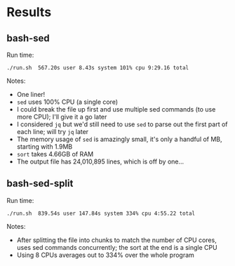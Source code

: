 # Results

## bash-sed

Run time:

```
./run.sh  567.20s user 8.43s system 101% cpu 9:29.16 total
```

Notes:

- One liner!
- `sed` uses 100% CPU (a single core)
- I could break the file up first and use multiple sed commands (to use more CPU); I'll give it a go later
- I considered `jq` but we'd still need to use `sed` to parse out the first part of each line; will try `jq` later
- The memory usage of `sed` is amazingly small, it's only a handful of MB, starting with 1.9MB
- `sort` takes 4.66GB of RAM
- The output file has 24,010,895 lines, which is off by one...

## bash-sed-split

Run time:

```
./run.sh  839.54s user 147.84s system 334% cpu 4:55.22 total
```

Notes:

- After splitting the file into chunks to match the number of CPU cores, uses sed commands concurrently; the sort at the end is a single CPU
- Using 8 CPUs averages out to 334% over the whole program
